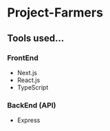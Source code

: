 # Project-Farmers

## Tools used...

### FrontEnd

- Next.js
- React.js
- TypeScript

### BackEnd (API)

- Express

